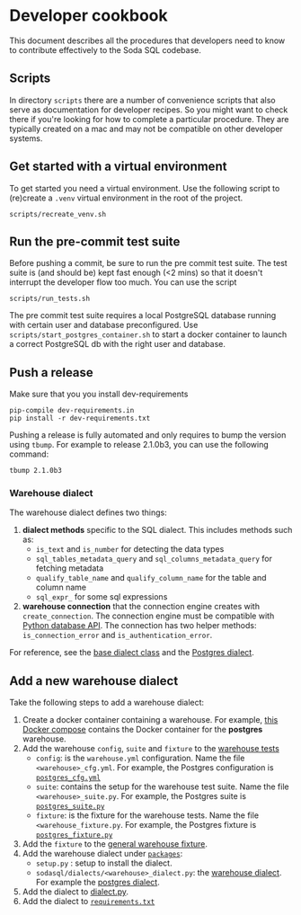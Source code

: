 # Developer cookbook

This document describes all the procedures that developers need to know to 
contribute effectively to the Soda SQL codebase.

## Scripts

In directory `scripts` there are a number of convenience scripts that also 
serve as documentation for developer recipes.  So you might want to check there 
if you're looking for how to complete a particular procedure.  They are typically 
created on a mac and may not be compatible on other developer systems.

## Get started with a virtual environment

To get started you need a virtual environment.  Use the following script 
to (re)create a `.venv` virtual environment in the root of the project. 

```
scripts/recreate_venv.sh
```

## Run the pre-commit test suite

Before pushing a commit, be sure to run the pre commit test suite.
The test suite is (and should be) kept fast enough (<2 mins) so that 
it doesn't interrupt the developer flow too much. You can use the script 

```
scripts/run_tests.sh
```

The pre commit test suite requires a local PostgreSQL database 
running with certain user and database preconfigured. Use 
`scripts/start_postgres_container.sh` to start a docker container to 
launch a correct PostgreSQL db with the right user and database.

## Push a release

Make sure that you you install dev-requirements
```shell
pip-compile dev-requirements.in
pip install -r dev-requirements.txt
```

Pushing a release is fully automated and only requires to bump the version using `tbump`. For example to release 2.1.0b3, you can use the following command:

```shell
tbump 2.1.0b3
```

### Warehouse dialect

The warehouse dialect defines two things: 

1. **dialect methods** specific to the SQL dialect. This includes methods such as:
   - `is_text` and `is_number` for detecting the data types
   - `sql_tables_metadata_query` and `sql_columns_metadata_query` for 
   fetching metadata
   - `qualify_table_name` and `qualify_column_name` for the table and column
     name
   - `sql_expr_` for some sql expressions
2. **warehouse connection** that the connection engine creates with `create_connection`. The
   connection engine must be compatible with
   [Python database API](https://www.python.org/dev/peps/pep-0249/).
   The connection has two helper methods: `is_connection_error`
   and `is_authentication_error`.

For reference, see the 
[base dialect class](core/sodasql/scan/dialect.py) and the
[Postgres dialect](packages/postgresql/sodasql/dialect.py).


## Add a new warehouse dialect

Take the following steps to add a warehouse dialect:
1. Create a docker container containing a warehouse. For example, 
   [this Docker compose](tests/postgres_container/docker-compose.yml) contains
   the Docker container for the **postgres** warehouse.
2. Add the warehouse `config`, `suite` and `fixture` to the [warehouse tests](tests/warehouses)
   - `config`: is the `warehouse.yml` configuration. Name the file
   `<warehouse>_cfg.yml`. For example, the Postgres configuration is 
     [`postgres_cfg.yml`](tests/warehouses/postgres_cfg.yml)
   - `suite`: contains the setup for the warehouse test suite. Name the file
   `<warehouse>_suite.py`. For example, the Postgres suite is
     [`postgres_suite.py`](tests/warehouses/postgres_suite.py)
   - `fixture`: is the fixture for the warehouse tests. Name the file
   `<warehouse_fixture.py`. For example, the Postgres fixture is
     [`postgres_fixture.py`](tests/warehouses/postgres_fixture.py)
3. Add the `fixture` to the 
  [general warehouse fixture](tests/common/warehouse_fixture.py). 
4. Add the warehouse dialect under [`packages`](packages):
   - `setup.py` : setup to install the dialect.
   - `sodasql/dialects/<warehouse>_dialect.py`: the [warehouse
     dialect](#warehouse-dialect).
  For example the [postgres dialect](packages/postgresql).
5. Add the dialect to [dialect.py](core/sodasql/scan/dialect.py).
6. Add the dialect to [`requirements.txt`](requirements.txt)
